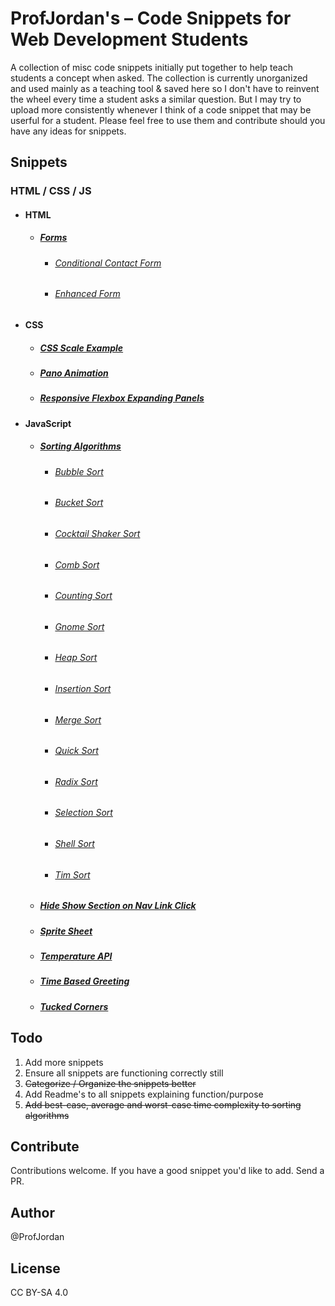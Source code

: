 # ProfJordan's – Code Snippets for Web Development Students

A collection of misc code snippets initially put together to help teach students a concept when asked. The collection is currently unorganized and used mainly as a teaching tool & saved here so I don't have to reinvent the wheel every time a student asks a similar question. But I may try to upload more consistently whenever I think of a code snippet that may be userful for a student. Please feel free to use them and contribute should you have any ideas for snippets.

## Snippets

### HTML / CSS / JS

- #### HTML
  - ##### [Forms](./forms/)
    - ###### [Conditional Contact Form](./forms/conditional-contact-form/)
    - ###### [Enhanced Form](./forms/enhanced-form/)


- #### CSS
  - ##### [CSS Scale Example](./css-scale-example/)
  - ##### [Pano Animation](./pano-animation/)
  - ##### [Responsive Flexbox Expanding Panels](./responsive-flexbox-expanding-panels/)

- #### JavaScript
  - ##### [Sorting Algorithms](./sorting-algorithms/)
    - ###### [Bubble Sort](./sorting-algorithms/bubble-sort/)
    - ###### [Bucket Sort](./sorting-algorithms/bucket-sort/)
    - ###### [Cocktail Shaker Sort](./sorting-algorithms/cocktail-shaker-sort/)
    - ###### [Comb Sort](./sorting-algorithms/comb-sort/) 
    - ###### [Counting Sort](./sorting-algorithms/counting-sort/)
    - ###### [Gnome Sort](./sorting-algorithms/gnome-sort/)
    - ###### [Heap Sort](./sorting-algorithms/heap-sort/)
    - ###### [Insertion Sort](./sorting-algorithms/insertion-sort/)
    - ###### [Merge Sort](./sorting-algorithms/merge-sort/)
    - ###### [Quick Sort](./sorting-algorithms/quick-sort/)
    - ###### [Radix Sort](./sorting-algorithms/radix-sort/)
    - ###### [Selection Sort](./sorting-algorithms/selection-sort/)
    - ###### [Shell Sort](./sorting-algorithms/shell-sort/)
    - ###### [Tim Sort](./sorting-algorithms/tim-sort/)
  - ##### [Hide Show Section on Nav Link Click](./hide-show-section-on-nav-link-click/)
  - ##### [Sprite Sheet](./sprite-sheet/)
  - ##### [Temperature API](./temperature-api/)
  - ##### [Time Based Greeting](./time-based-greeting/)
  - ##### [Tucked Corners](./tucked-corners/)

## Todo
1. Add more snippets
2. Ensure all snippets are functioning correctly still
3. ~~Categorize / Organize the snippets better~~
4. Add Readme's to all snippets explaining function/purpose
5. ~~Add best-case, average and worst-case time complexity to sorting algorithms~~

## Contribute
Contributions welcome. If you have a good snippet you'd like to add. Send a PR.

## Author
@ProfJordan

## License
CC BY-SA 4.0

